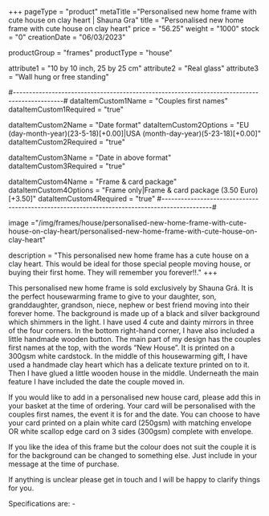 +++
pageType = "product"
metaTitle ="Personalised new home frame with cute house on clay heart | Shauna Gra"
title = "Personalised new home frame with cute house on clay heart"
price = "56.25"
weight = "1000"
stock = "0"
creationDate = "06/03/2023"

productGroup = "frames"
productType = "house"

attribute1 = "10 by 10 inch, 25 by 25 cm" 
attribute2 = "Real glass"
attribute3 = "Wall hung or free standing"

#---------------------------------------------------------------------------------------------#
dataItemCustom1Name = "Couples first names"
dataItemCustom1Required = "true"

dataItemCustom2Name = "Date format"
dataItemCustom2Options = "EU (day-month-year)(23-5-18)[+0.00]|USA (month-day-year)(5-23-18)[+0.00]"
dataItemCustom2Required = "true"

dataItemCustom3Name = "Date in above format"
dataItemCustom3Required = "true"

dataItemCustom4Name = "Frame & card package"
dataItemCustom4Options = "Frame only|Frame & card package (3.50 Euro)[+3.50]"
dataItemCustom4Required = "true"
#---------------------------------------------------------------------------------------------#

image ="/img/frames/house/personalised-new-home-frame-with-cute-house-on-clay-heart/personalised-new-home-frame-with-cute-house-on-clay-heart"

description = "This personalised new home frame has a cute house on a clay heart. This would be ideal for those special people moving house, or buying their first home. They will remember you forever!!."
+++

This personalised new home frame is sold exclusively by Shauna Grá. It is the perfect housewarming frame to give to your daughter, son, granddaughter, grandson, niece, nephew or best friend moving into their forever home. The background is made up of a black and silver background which shimmers in the light. I have used 4 cute and dainty mirrors in three of the four corners. In the bottom right-hand corner, I have also included a little handmade wooden button. The main part of my design has the couples first names at the top, with the words “New House”. It is printed on a 300gsm white cardstock. In the middle of this housewarming gift, I have used a handmade clay heart which has a delicate texture printed on to it. Then I have glued a little wooden house in the middle. Underneath the main feature I have included the date the couple moved in.

If you would like to add in a personalised new house card, please add this in your basket at the time of ordering. Your card will be personalised with the couples first names, the event it is for and the date. You can choose to have your card printed on a plain white card (250gsm) with matching envelope OR white scallop edge card on 3 sides (300gsm) complete with envelope.

If you like the idea of this frame but the colour does not suit the couple it is for the background can be changed to something else. Just include in your message at the time of purchase.

If anything is unclear please get in touch and I will be happy to clarify things for you.

Specifications are: -
